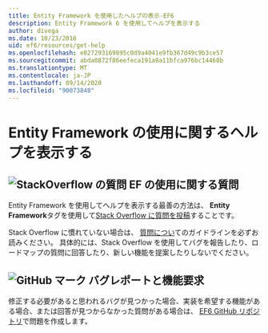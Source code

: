 ```yaml
---
title: Entity Framework を使用したヘルプの表示-EF6
description: Entity Framework 6 を使用してヘルプを表示する
author: divega
ms.date: 10/23/2016
uid: ef6/resources/get-help
ms.openlocfilehash: e027293169895c0d9a4041e9fb367d49c9b3ce57
ms.sourcegitcommit: abda0872f86eefeca191a9a11bfca976bc14468b
ms.translationtype: MT
ms.contentlocale: ja-JP
ms.lasthandoff: 09/14/2020
ms.locfileid: "90073848"
---
```

# <a name="get-help-using-entity-framework"></a>Entity Framework の使用に関するヘルプを表示する
## <a name="stackoverflow-questions-questions-about-using-ef"></a>![StackOverflow の質問](~/ef6/media/stackoverflow.png) EF の使用に関する質問  

Entity Framework を使用してヘルプを表示する最善の方法は、 **Entity Framework**タグを使用して[Stack Overflow に質問を投稿](https://stackoverflow.com/questions/ask)することです。  

Stack Overflow に慣れていない場合は、 [質問につい](https://stackoverflow.com/help/asking)てのガイドラインを必ずお読みください。 具体的には、Stack Overflow を使用してバグを報告したり、ロードマップの質問に回答したり、新しい機能を提案したりしないでください。  

## <a name="github-mark-bug-reports-and-feature-requests"></a>![GitHub マーク](~/ef6/media/github-mark-32px.png) バグレポートと機能要求  

修正する必要があると思われるバグが見つかった場合、実装を希望する機能がある場合、または回答が見つからなかった質問がある場合は、 [EF6 GitHub リポジトリ](https://github.com/aspnet/EntityFramework6/issues)で問題を作成します。
